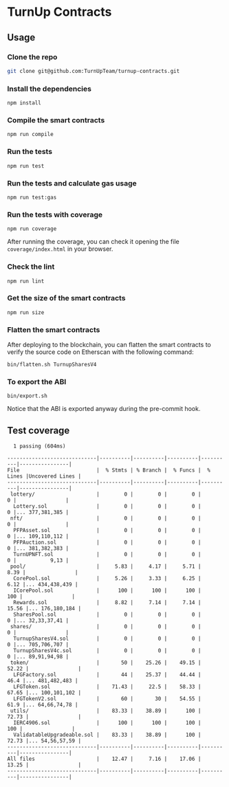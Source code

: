 # TurnUp Contracts

## Usage

### Clone the repo

```bash
git clone git@github.com:TurnUpTeam/turnup-contracts.git
```

### Install the dependencies

```
npm install
```

### Compile the smart contracts

```
npm run compile
```

### Run the tests

```
npm run test
```

### Run the tests and calculate gas usage

```
npm run test:gas
```

### Run the tests with coverage

```
npm run coverage
```

After running the coverage, you can check it opening the file `coverage/index.html` in your browser.

### Check the lint

```
npm run lint
```

### Get the size of the smart contracts

```
npm run size
```

### Flatten the smart contracts

After deploying to the blockchain, you can flatten the smart contracts to verify the source code on Etherscan with the following command:

```
bin/flatten.sh TurnupSharesV4
```

### To export the ABI

```
bin/export.sh
```

Notice that the ABI is exported anyway during the pre-commit hook.

## Test coverage

```
  1 passing (604ms)

-----------------------------|----------|----------|----------|----------|----------------|
File                         |  % Stmts | % Branch |  % Funcs |  % Lines |Uncovered Lines |
-----------------------------|----------|----------|----------|----------|----------------|
 lottery/                    |        0 |        0 |        0 |        0 |                |
  Lottery.sol                |        0 |        0 |        0 |        0 |... 377,381,385 |
 nft/                        |        0 |        0 |        0 |        0 |                |
  PFPAsset.sol               |        0 |        0 |        0 |        0 |... 109,110,112 |
  PFPAuction.sol             |        0 |        0 |        0 |        0 |... 381,382,383 |
  TurnUPNFT.sol              |        0 |        0 |        0 |        0 |           9,13 |
 pool/                       |     5.83 |     4.17 |     5.71 |     8.39 |                |
  CorePool.sol               |     5.26 |     3.33 |     6.25 |     6.12 |... 434,438,439 |
  ICorePool.sol              |      100 |      100 |      100 |      100 |                |
  Rewards.sol                |     8.82 |     7.14 |     7.14 |    15.56 |... 176,180,184 |
  SharesPool.sol             |        0 |        0 |        0 |        0 |... 32,33,37,41 |
 shares/                     |        0 |        0 |        0 |        0 |                |
  TurnupSharesV4.sol         |        0 |        0 |        0 |        0 |... 705,706,707 |
  TurnupSharesV4c.sol        |        0 |        0 |        0 |        0 |... 89,91,94,98 |
 token/                      |       50 |    25.26 |    49.15 |    52.22 |                |
  LFGFactory.sol             |       44 |    25.37 |    44.44 |     46.4 |... 481,482,483 |
  LFGToken.sol               |    71.43 |     22.5 |    58.33 |    67.65 |... 100,101,102 |
  LFGTokenV2.sol             |       60 |       30 |    54.55 |     61.9 |... 64,66,74,78 |
 utils/                      |    83.33 |    38.89 |      100 |    72.73 |                |
  IERC4906.sol               |      100 |      100 |      100 |      100 |                |
  ValidatableUpgradeable.sol |    83.33 |    38.89 |      100 |    72.73 |... 54,56,57,59 |
-----------------------------|----------|----------|----------|----------|----------------|
All files                    |    12.47 |     7.16 |    17.06 |    13.25 |                |
-----------------------------|----------|----------|----------|----------|----------------|
```
